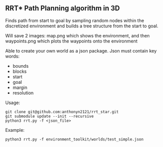 ## RRT* Path Planning algorithm in 3D

Finds path from start to goal by sampling random nodes within the discretized environment and builds a 
tree structure from the start to goal.

Will save 2 images: map.png which shows the environment, and then waypoints.png which plots the waypoints onto the environment

Able to create your own world as a json package. Json must contain key words:
 - bounds
 - blocks
 - start
 - goal
 - margin
 - resolution

Usage:
```
git clone git@github.com:anthonyn2121/rrt_star.git
git submodule update --init --recursive
python3 rrt.py -f <json_file>
```
Example:
```
python3 rrt.py -f environment_toolkit/worlds/test_simple.json
```
